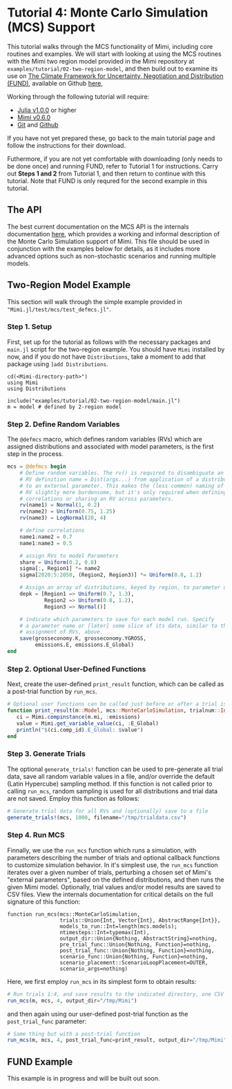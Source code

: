 # Tutorial 4: Monte Carlo Simulation (MCS) Support

This tutorial walks through the MCS functionality of Mimi, including core routines and examples.  We will start with looking at using the MCS routines with the Mimi two region model provided in the Mimi repository at `examples/tutorial/02-two-region-model`, and then build out to examine its use on [The Climate Framework for Uncertainty, Negotiation and Distribution (FUND)](http://www.fund-model.org), available on Github [here](https://github.com/fund-model/fund), 

Working through the following tutorial will require:

- [Julia v1.0.0](https://julialang.org/downloads/) or higher
- [Mimi v0.6.0](https://github.com/anthofflab/Mimi.jl) 
- [Git](https://git-scm.com/downloads) and [Github](https://github.com)

If you have not yet prepared these, go back to the main tutorial page and follow the instructions for their download.  

Futhermore, if you are not yet comfortable with downloading (only needs to be done once) and running FUND, refer to Tutorial 1 for instructions.  Carry out **Steps 1 and 2** from Tutorial 1, and then return to continue with this tutorial. Note that FUND is only requred for the second example in this tutorial. 

## The API

The best current documentation on the MCS API is the internals documentation [here](https://github.com/anthofflab/Mimi.jl/blob/tutorials/docs/src/internals/montecarlo.md), which provides a working and informal description of the Monte Carlo Simulation support of Mimi. This file should be used in conjunction with the examples below for details, as it includes more advanced options such as non-stochastic scenarios and running multiple models.

## Two-Region Model Example

This section will walk through the simple example provided in `"Mimi.jl/test/mcs/test_defmcs.jl"`.

### Step 1. Setup
First, set up for the tutorial as follows with the necessary packages and `main.jl` script for the two-region example.  You should have `Mimi` installed by now, and if you do not have `Distributions`, take a moment to add that package using  `]add Distributions`.

```juila
cd(<Mimi-directory-path>")
using Mimi
using Distributions

include("examples/tutorial/02-two-region-model/main.jl")
m = model # defined by 2-region model
```

### Step 2. Define Random Variables
The `@defmcs` macro, which defines random variables (RVs) which are assigned distributions and associated with model parameters, is the first step in the process.

```julia
mcs = @defmcs begin
    # Define random variables. The rv() is required to disambiguate an
    # RV definition name = Dist(args...) from application of a distribution
    # to an external parameter. This makes the (less common) naming of an
    # RV slightly more burdensome, but it's only required when defining
    # correlations or sharing an RV across parameters.
    rv(name1) = Normal(1, 0.2)
    rv(name2) = Uniform(0.75, 1.25)
    rv(name3) = LogNormal(20, 4)

    # define correlations
    name1:name2 = 0.7
    name1:name3 = 0.5

    # assign RVs to model Parameters
    share = Uniform(0.2, 0.8)
    sigma[:, Region1] *= name2
    sigma[2020:5:2050, (Region2, Region3)] *= Uniform(0.8, 1.2)

    # Assign an array of distributions, keyed by region, to parameter depk
    depk = [Region1 => Uniform(0.7, 1.3),
            Region2 => Uniform(0.8, 1.2),
            Region3 => Normal()]

    # indicate which parameters to save for each model run. Specify
    # a parameter name or [later] some slice of its data, similar to the
    # assignment of RVs, above.
    save(grosseconomy.K, grosseconomy.YGROSS, 
         emissions.E, emissions.E_Global)
end
```

### Step 2. Optional User-Defined Functions
Next, create the user-defined `print_result` function, which can be called as a post-trial function by `run_mcs`.

 ```julia
# Optional user functions can be called just before or after a trial is run
function print_result(m::Model, mcs::MonteCarloSimulation, trialnum::Int)
    ci = Mimi.compinstance(m.mi, :emissions)
    value = Mimi.get_variable_value(ci, :E_Global)
    println("$(ci.comp_id).E_Global: $value")
end
```

### Step 3. Generate Trials

The optional `generate_trials!` function can be used to pre-generate all trial data, save all random variable values in a file, and/or override the default (Latin Hypercube) sampling method.  If this function is not called prior to calling `run_mcs`, random sampling is used for all distributions and trial data are not saved. Employ this function as follows:

```julia
# Generate trial data for all RVs and (optionally) save to a file
generate_trials!(mcs, 1000, filename="/tmp/trialdata.csv")
```

### Step 4. Run MCS

Finnally, we use the `run_mcs` function which runs a simulation, with parameters describing the number of trials and optional callback functions to customize simulation behavior. In it's simplest use, the `run_mcs` function iterates over a given number of trials, perturbing a chosen set of Mimi's "external parameters", based on the defined distributions, and then runs the given Mimi model. Optionally, trial values and/or model results are saved to CSV files.  View the internals documentation for critical details on the full signature of this function:

```
function run_mcs(mcs::MonteCarloSimulation, 
                 trials::Union{Int, Vector{Int}, AbstractRange{Int}},
                 models_to_run::Int=length(mcs.models);
                 ntimesteps::Int=typemax(Int), 
                 output_dir::Union{Nothing, AbstractString}=nothing, 
                 pre_trial_func::Union{Nothing, Function}=nothing, 
                 post_trial_func::Union{Nothing, Function}=nothing,
                 scenario_func::Union{Nothing, Function}=nothing,
                 scenario_placement::ScenarioLoopPlacement=OUTER,
                 scenario_args=nothing)
```

Here, we first employ `run_mcs` in its simplest form to obtain results:

```julia
# Run trials 1:4, and save results to the indicated directory, one CSV file per RV
run_mcs(m, mcs, 4, output_dir="/tmp/Mimi")
```

and then again using our user-defined post-trial function as the `post_trial_func` parameter:

```julia
# Same thing but with a post-trial function
run_mcs(m, mcs, 4, post_trial_func=print_result, output_dir="/tmp/Mimi")
```
## FUND Example

This example is in progress and will be built out soon.
